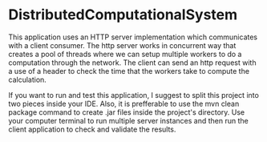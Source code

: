 # DistributedComputationalSystem

This application uses an HTTP server implementation which communicates with a client consumer. 
The http server works in concurrent way that creates a pool of threads where we can setup multiple workers to do a computation through the network.
The client can send an http request with a use of a header to check the time that the workers take to compute the calculation.

If you want to run and test this application, I suggest to split this project into two pieces inside your IDE.
Also, it is prefferable to use the mvn clean package command to create .jar files inside the project's directory.
Use your computer terminal to run multiple server instances and then run the client application to check and validate the results.
